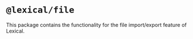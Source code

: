 # `@lexical/file`

This package contains the functionality for the file import/export feature of Lexical.
